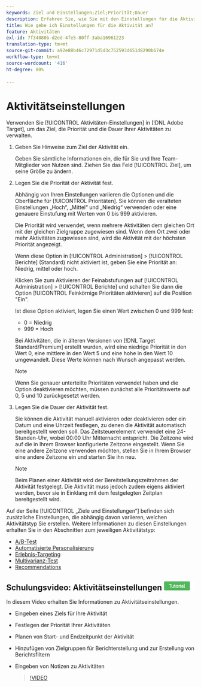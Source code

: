 ```yaml
---
keywords: Ziel und Einstellungen;Ziel;Priorität;Dauer
description: Erfahren Sie, wie Sie mit den Einstellungen für die Aktivität in Adobe [!DNL Target] Zielsetzung, Priorität und Dauer Ihrer Aktivitäten verwalten.
title: Wie gebe ich Einstellungen für die Aktivität an?
feature: Aktivitäten
exl-id: 7f34080b-d2ed-4fe5-80ff-3aba16961223
translation-type: tm+mt
source-git-commit: a92e88b46c72971d5d3c752593d651d8290b674e
workflow-type: tm+mt
source-wordcount: '416'
ht-degree: 80%

---
```


# Aktivitätseinstellungen

Verwenden Sie [!UICONTROL Aktivitäten-Einstellungen] in [!DNL Adobe Target], um das Ziel, die Priorität und die Dauer Ihrer Aktivitäten zu verwalten.

1. Geben Sie Hinweise zum Ziel der Aktivität ein.

   Geben Sie sämtliche Informationen ein, die für Sie und Ihre Team-Mitglieder von Nutzen sind. Ziehen Sie das Feld [!UICONTROL Ziel], um seine Größe zu ändern.
1. Legen Sie die Priorität der Aktivität fest.

   Abhängig von Ihren Einstellungen variieren die Optionen und die Oberfläche für [!UICONTROL Prioritäten]. Sie können die veralteten Einstellungen „Hoch“, „Mittel“ und „Niedrig“ verwenden oder eine genauere Einstufung mit Werten von 0 bis 999 aktivieren.

   Die Priorität wird verwendet, wenn mehrere Aktivitäten dem gleichen Ort mit der gleichen Zielgruppe zugewiesen sind. Wenn dem Ort zwei oder mehr Aktivitäten zugewiesen sind, wird die Aktivität mit der höchsten Priorität angezeigt.

   Wenn diese Option in [!UICONTROL Administration] > [!UICONTROL Berichte] (Standard) nicht aktiviert ist, geben Sie eine Priorität an: Niedrig, mittel oder hoch.

   Klicken Sie zum Aktivieren der Feinabstufungen auf [!UICONTROL Administration] > [!UICONTROL Berichte] und schalten Sie dann die Option [!UICONTROL Feinkörnige Prioritäten aktivieren] auf die Position &quot;Ein&quot;.

   Ist diese Option aktiviert, legen Sie einen Wert zwischen 0 und 999 fest:

   * 0 = Niedrig
   * 999 = Hoch

   Bei Aktivitäten, die in älteren Versionen von [!DNL Target Standard/Premium] erstellt wurden, wird eine niedrige Priorität in den Wert 0, eine mittlere in den Wert 5 und eine hohe in den Wert 10 umgewandelt. Diese Werte können nach Wunsch angepasst werden.

   >[!NOTE]
   >
   >Wenn Sie genauer unterteilte Prioritäten verwendet haben und die Option deaktivieren möchten, müssen zunächst alle Prioritätswerte auf 0, 5 und 10 zurückgesetzt werden.

1. Legen Sie die Dauer der Aktivität fest.

   Sie können die Aktivität manuell aktivieren oder deaktivieren oder ein Datum und eine Uhrzeit festlegen, zu denen die Aktivität automatisch bereitgestellt werden soll. Das Zeitsteuerelement verwendet eine 24-Stunden-Uhr, wobei 00:00 Uhr Mitternacht entspricht. Die Zeitzone wird auf die in Ihrem Browser konfigurierte Zeitzone eingestellt. Wenn Sie eine andere Zeitzone verwenden möchten, stellen Sie in Ihrem Browser eine andere Zeitzone ein und starten Sie ihn neu.

   >[!NOTE]
   >
   >Beim Planen einer Aktivität wird der Bereitstellungszeitrahmen der Aktivität festgelegt. Die Aktivität muss jedoch zudem eigens aktiviert werden, bevor sie in Einklang mit dem festgelegten Zeitplan bereitgestellt wird.

Auf der Seite [!UICONTROL „Ziele und Einstellungen“] befinden sich zusätzliche Einstellungen, die abhängig davon variieren, welchen Aktivitätstyp Sie erstellen. Weitere Informationen zu diesen Einstellungen erhalten Sie in den Abschnitten zum jeweiligen Aktivitätstyp:

* [A/B-Test](/help/c-activities/t-test-ab/t-test-create-ab/ab-goals-and-settings.md#reference_B25389FD6F3A4989801E740364B089CC)
* [Automatisierte Personalisierung](/help/c-activities/t-automated-personalization/automated-personalization.md#task_8AAF837796D74CF893CA2F88BA1491C9)
* [Erlebnis-Targeting](/help/c-activities/t-experience-target/t-xt-create/xt-goals-and-settings.md#reference_B25389FD6F3A4989801E740364B089CC)
* [Multivarianz-Test](/help/c-activities/c-multivariate-testing/t-create-multivariate-test/goals-and-settings.md#reference_B25389FD6F3A4989801E740364B089CC)
* [Recommendations](/help/c-recommendations/t-create-recs-activity/recs-activity-settings.md#reference_3FDA8388CEEC4159949151C1829E2FBB)

## Schulungsvideo: Aktivitätseinstellungen  ![Tutorialzeichen](/help/assets/tutorial.png)

In diesem Video erhalten Sie Informationen zu Aktivitätseinstellungen.

* Eingeben eines Ziels für Ihre Aktivität
* Festlegen der Priorität Ihrer Aktivitäten
* Planen von Start- und Endzeitpunkt der Aktivität
* Hinzufügen von Zielgruppen für Berichterstellung und zur Erstellung von Berichtsfiltern
* Eingeben von Notizen zu Aktivitäten

   >[!VIDEO](https://video.tv.adobe.com/v/17381)
